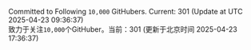 Committed to Following `10,000` GitHubers. Current: <!-- FOLLOWING_COUNT -->301<!-- FOLLOWING_COUNT --> (Update at UTC <!-- LAST_UPDATED -->2025-04-23 09:36:37<!-- LAST_UPDATED -->)<br>
致力于关注`10,000`个GitHuber。当前：<!-- FOLLOWING_COUNT -->301<!-- FOLLOWING_COUNT --> (更新于北京时间 <!-- LAST_UPDATED_CST -->2025-04-23 17:36:37<!-- LAST_UPDATED_CST -->)
